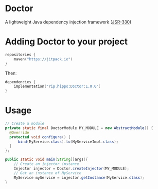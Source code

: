 # Doctor
A lightweight Java dependency injection framework ([JSR-330](http://javax-inject.github.io/javax-inject/))

# Adding Doctor to your project
```kotlin
repositories {
    maven("https://jitpack.io")
}
```

Then:

```kotlin
dependencies {
    implementation("rip.hippo:Doctor:1.0.0")
}
```

# Usage

```java
// Create a module
private static final DoctorModule MY_MODULE = new AbstractModule() {
  @Override
  protected void configure() {
      bind(MyService.class).to(MyServiceImpl.class);
  }
};

public static void main(String[]args){
    // Create an injector instance
    Injector injector = Doctor.createInjector(MY_MODULE);
    // Get an instance of MyService
    MyService myService = injector.getInstance(MyService.class);
}
```